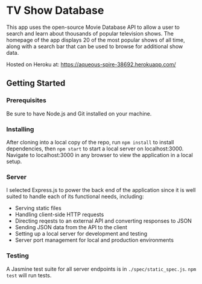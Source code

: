 # TV Show Database

This app uses the open-source Movie Database API to allow a user to search and learn about thousands of popular television shows. The homepage of the app displays 20 of the most popular shows of all time, along with a search bar that can be used to browse for additional show data.

Hosted on Heroku at: https://aqueous-spire-38692.herokuapp.com/

## Getting Started

### Prerequisites
Be sure to have Node.js and Git installed on your machine. 

### Installing
After cloning into a local copy of the repo, run `npm install` to install dependencies, then `npm start` to start a local server on localhost:3000. Navigate to localhost:3000 in any browser to view the application in a local setup. 

### Server
I selected Express.js to power the back end of the application since it is well suited to handle each of its functional needs, including:  

- Serving static files 
- Handling client-side HTTP requests 
- Directing reqests to an external API and converting responses to JSON
- Sending JSON data from the API to the client
- Setting up a local server for development and testing
- Server port management for local and production environments

### Testing
A Jasmine test suite for all server endpoints is in `./spec/static_spec.js`. `npm test` will run tests. 